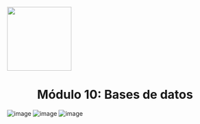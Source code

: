 <p align="left">
  <img src="https://semanadelcannabis.cayetano.edu.pe/assets/img/logo-upch.png" width="150">
  <h1 align="center">Módulo 10: Bases de datos</h1>
</p>

![image](https://github.com/JoseCuevaRamos/Redes_Actividades_Jose_cueva/assets/150297438/cbb57d4f-aa6f-40be-9a49-d29224caa21c)
![image](https://github.com/JoseCuevaRamos/Redes_Actividades_Jose_cueva/assets/150297438/87697d74-897b-463a-84c1-d98a93a7af31)
![image](https://github.com/JoseCuevaRamos/Redes_Actividades_Jose_cueva/assets/150297438/43b0146a-e22e-4786-acbc-813a2700b3b0)


